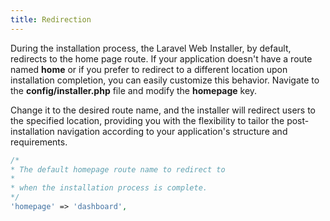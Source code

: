 ```yaml
---
title: Redirection
---
```

During the installation process, the Laravel Web Installer, by default, redirects to the home page route. If your application doesn't have a route named **home** or if you prefer to redirect to a different location upon installation completion, you can easily customize this behavior. Navigate to the **config/installer.php** file and modify the **homepage** key.

Change it to the desired route name, and the installer will redirect users to the specified location, providing you with the flexibility to tailor the post-installation navigation according to your application's structure and requirements.

```php
/*
* The default homepage route name to redirect to
*
* when the installation process is complete.
*/
'homepage' => 'dashboard',
```
